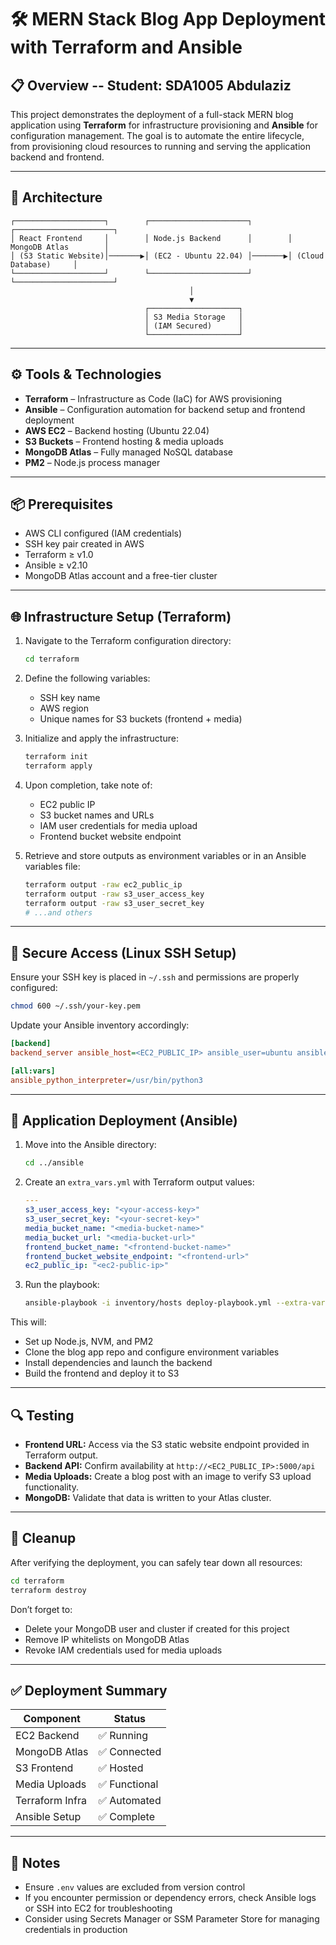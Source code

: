
# 🛠️ MERN Stack Blog App Deployment with Terraform and Ansible

## 📋 Overview -- Student: SDA1005 Abdulaziz

This project demonstrates the deployment of a full-stack MERN blog application using **Terraform** for infrastructure provisioning and **Ansible** for configuration management. The goal is to automate the entire lifecycle, from provisioning cloud resources to running and serving the application backend and frontend.

---

## 🚀 Architecture

```
┌────────────────────┐        ┌──────────────────────┐        ┌──────────────────────┐
│ React Frontend     │        │ Node.js Backend      │        │ MongoDB Atlas        │
│ (S3 Static Website)│───────▶│ (EC2 - Ubuntu 22.04) │───────▶│ (Cloud Database)     │
└────────────────────┘        └──────────────────────┘        └──────────────────────┘
                                        │
                                        ▼
                              ┌────────────────────┐
                              │ S3 Media Storage   │
                              │ (IAM Secured)      │
                              └────────────────────┘
```

---

## ⚙️ Tools & Technologies

- **Terraform** – Infrastructure as Code (IaC) for AWS provisioning
- **Ansible** – Configuration automation for backend setup and frontend deployment
- **AWS EC2** – Backend hosting (Ubuntu 22.04)
- **S3 Buckets** – Frontend hosting & media uploads
- **MongoDB Atlas** – Fully managed NoSQL database
- **PM2** – Node.js process manager

---

## 📦 Prerequisites

- AWS CLI configured (IAM credentials)
- SSH key pair created in AWS
- Terraform ≥ v1.0
- Ansible ≥ v2.10
- MongoDB Atlas account and a free-tier cluster

---

## 🌐 Infrastructure Setup (Terraform)

1. Navigate to the Terraform configuration directory:

   ```bash
   cd terraform
   ```

2. Define the following variables:
   - SSH key name
   - AWS region
   - Unique names for S3 buckets (frontend + media)

3. Initialize and apply the infrastructure:

   ```bash
   terraform init
   terraform apply
   ```

4. Upon completion, take note of:
   - EC2 public IP
   - S3 bucket names and URLs
   - IAM user credentials for media upload
   - Frontend bucket website endpoint

5. Retrieve and store outputs as environment variables or in an Ansible variables file:

   ```bash
   terraform output -raw ec2_public_ip
   terraform output -raw s3_user_access_key
   terraform output -raw s3_user_secret_key
   # ...and others
   ```

---

## 🔐 Secure Access (Linux SSH Setup)

Ensure your SSH key is placed in `~/.ssh` and permissions are properly configured:

```bash
chmod 600 ~/.ssh/your-key.pem
```

Update your Ansible inventory accordingly:

```ini
[backend]
backend_server ansible_host=<EC2_PUBLIC_IP> ansible_user=ubuntu ansible_ssh_private_key_file=~/.ssh/your-key.pem

[all:vars]
ansible_python_interpreter=/usr/bin/python3
```

---

## 🔧 Application Deployment (Ansible)

1. Move into the Ansible directory:

   ```bash
   cd ../ansible
   ```

2. Create an `extra_vars.yml` with Terraform output values:

   ```yaml
   ---
   s3_user_access_key: "<your-access-key>"
   s3_user_secret_key: "<your-secret-key>"
   media_bucket_name: "<media-bucket-name>"
   media_bucket_url: "<media-bucket-url>"
   frontend_bucket_name: "<frontend-bucket-name>"
   frontend_bucket_website_endpoint: "<frontend-url>"
   ec2_public_ip: "<ec2-public-ip>"
   ```

3. Run the playbook:

   ```bash
   ansible-playbook -i inventory/hosts deploy-playbook.yml --extra-vars "@extra_vars.yml"
   ```

This will:
- Set up Node.js, NVM, and PM2
- Clone the blog app repo and configure environment variables
- Install dependencies and launch the backend
- Build the frontend and deploy it to S3

---

## 🔍 Testing

- **Frontend URL:** Access via the S3 static website endpoint provided in Terraform output.
- **Backend API:** Confirm availability at `http://<EC2_PUBLIC_IP>:5000/api`
- **Media Uploads:** Create a blog post with an image to verify S3 upload functionality.
- **MongoDB:** Validate that data is written to your Atlas cluster.

---

## 🧼 Cleanup

After verifying the deployment, you can safely tear down all resources:

```bash
cd terraform
terraform destroy
```

Don’t forget to:
- Delete your MongoDB user and cluster if created for this project
- Remove IP whitelists on MongoDB Atlas
- Revoke IAM credentials used for media uploads

---

## ✅ Deployment Summary

| Component        | Status          |
|------------------|-----------------|
| EC2 Backend      | ✅ Running       |
| MongoDB Atlas    | ✅ Connected     |
| S3 Frontend      | ✅ Hosted        |
| Media Uploads    | ✅ Functional    |
| Terraform Infra  | ✅ Automated     |
| Ansible Setup    | ✅ Complete      |

---

## 📎 Notes

- Ensure `.env` values are excluded from version control
- If you encounter permission or dependency errors, check Ansible logs or SSH into EC2 for troubleshooting
- Consider using Secrets Manager or SSM Parameter Store for managing credentials in production
